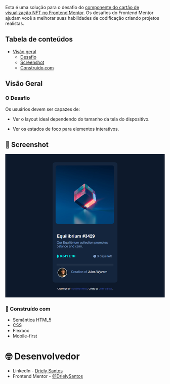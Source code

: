 Esta é uma solução para o desafio do [componente do cartão de visualização NFT no Frontend Mentor](https://www.frontendmentor.io/challenges/nft-preview-card-component-SbdUL_w0U). Os desafios do Frontend Mentor ajudam você a melhorar suas habilidades de codificação criando projetos realistas.

## Tabela de conteúdos

- [Visão geral](#visao-geral)
  - [Desafio](#desafio)
  - [Screenshot](#screenshot)
  - [Construído com](#construido-com)


## Visão Geral

### O Desafio

Os usuários devem ser capazes de:

- Ver o layout ideal dependendo do tamanho da tela do dispositivo.

- Ver os estados de foco para elementos interativos.

## 📸 Screenshot

![](/images/nft-preview-card.png)

### 🚀 Construído com

- Semântica HTML5
- CSS 
- Flexbox
- Mobile-first 

# 🤓 Desenvolvedor

- LinkedIn - [Driely Santos](https://www.linkedin.com/in/driely-santos98/)
- Frontend Mentor - [@DrielySantos](https://www.frontendmentor.io/profile/DrielySantos)
